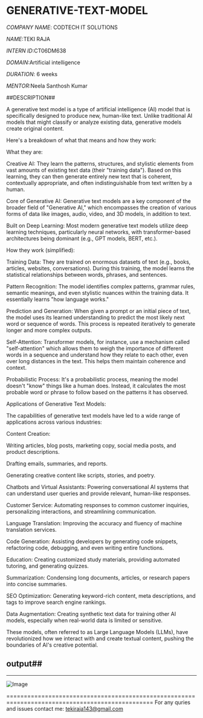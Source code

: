 # GENERATIVE-TEXT-MODEL

*COMPANY NAME*: CODTECH IT SOLUTIONS

*NAME*:TEKI RAJA

*INTERN ID*:CT06DM638

*DOMAIN*:Artificial intelligence

*DURATION*: 6 weeks 

*MENTOR*:Neela Santhosh Kumar

##DESCRIPTION##

A generative text model is a type of artificial intelligence (AI) model that is specifically designed to produce new, human-like text. Unlike traditional AI models that might classify or analyze existing data, generative models create original content.


Here's a breakdown of what that means and how they work:

What they are:

Creative AI: They learn the patterns, structures, and stylistic elements from vast amounts of existing text data (their "training data"). Based on this learning, they can then generate entirely new text that is coherent, contextually appropriate, and often indistinguishable from text written by a human.


Core of Generative AI: Generative text models are a key component of the broader field of "Generative AI," which encompasses the creation of various forms of data like images, audio, video, and 3D models, in addition to text.

Built on Deep Learning: Most modern generative text models utilize deep learning techniques, particularly neural networks, with transformer-based architectures being dominant (e.g., GPT models, BERT, etc.).

How they work (simplified):

Training Data: They are trained on enormous datasets of text (e.g., books, articles, websites, conversations). During this training, the model learns the statistical relationships between words, phrases, and sentences.

Pattern Recognition: The model identifies complex patterns, grammar rules, semantic meanings, and even stylistic nuances within the training data. It essentially learns "how language works."


Prediction and Generation: When given a prompt or an initial piece of text, the model uses its learned understanding to predict the most likely next word or sequence of words. This process is repeated iteratively to generate longer and more complex outputs.

Self-Attention: Transformer models, for instance, use a mechanism called "self-attention" which allows them to weigh the importance of different words in a sequence and understand how they relate to each other, even over long distances in the text. This helps them maintain coherence and context.

Probabilistic Process: It's a probabilistic process, meaning the model doesn't "know" things like a human does. Instead, it calculates the most probable word or phrase to follow based on the patterns it has observed.

Applications of Generative Text Models:

The capabilities of generative text models have led to a wide range of applications across various industries:

Content Creation:

Writing articles, blog posts, marketing copy, social media posts, and product descriptions.

Drafting emails, summaries, and reports.

Generating creative content like scripts, stories, and poetry.

Chatbots and Virtual Assistants: Powering conversational AI systems that can understand user queries and provide relevant, human-like responses.

Customer Service: Automating responses to common customer inquiries, personalizing interactions, and streamlining communication.

Language Translation: Improving the accuracy and fluency of machine translation services.

Code Generation: Assisting developers by generating code snippets, refactoring code, debugging, and even writing entire functions.

Education: Creating customized study materials, providing automated tutoring, and generating quizzes.

Summarization: Condensing long documents, articles, or research papers into concise summaries.

SEO Optimization: Generating keyword-rich content, meta descriptions, and tags to improve search engine rankings.

Data Augmentation: Creating synthetic text data for training other AI models, especially when real-world data is limited or sensitive.

These models, often referred to as Large Language Models (LLMs), have revolutionized how we interact with and create textual content, pushing the boundaries of AI's creative potential.

## output##
------------------------------------------------------------------------------
![Image](https://github.com/user-attachments/assets/d5cae746-af6a-4b24-a394-d585102fa454)

================================================================================================
                                                                                                   For any quries and issues contact me:
                                                                                                   tekiraja143@gmail.com
